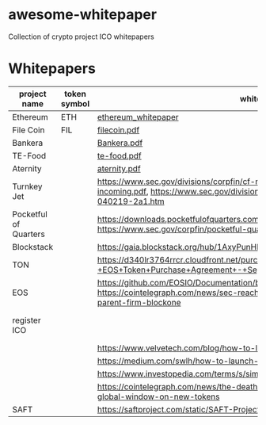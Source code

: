 # awesome-whitepaper
Collection of crypto project ICO whitepapers

# Whitepapers
| project name | token symbol | whitepaper | site |
|---|---|---|---|
| Ethereum| ETH| [ethereum_whitepaper](https://ethereum.org/en/whitepaper/) | [ethereum.org](https://ethereum.org/)|
|File Coin| FIL| [filecoin.pdf](filecoin.pdf) | [filecoin.io](https://filecoin.io/)|
|Bankera|| [Bankera.pdf](https://cryptorating.eu/whitepapers/Bankera/Bankera_whitepaper.pdf) | [bankera.com](https://bankera.com/)|
|TE-Food|| [te-food.pdf](https://www.allcryptowhitepapers.com/te-food-whitepaper/) | [te-food.com](https://te-food.com/)|
|Aternity|| [aternity.pdf](https://whitepaper.io/document/14/aeternity-whitepaper) | [aternity.com](https://aeternity.com/)|
|Turnkey Jet||https://www.sec.gov/divisions/corpfin/cf-noaction/2019/turnkey-jet-040219-2a1-incoming.pdf, https://www.sec.gov/divisions/corpfin/cf-noaction/2019/turnkey-jet-040219-2a1.htm| [turnkeyjet.com](https://www.turnkeyjet.com/) | 
|Pocketful of Quarters | | https://downloads.pocketfulofquarters.com/POQ_Whitepaper_v3.0.pdf, https://www.sec.gov/corpfin/pocketful-quarters-inc-072519-2a1 | [pocketful](https://pocketfulofquarters.com/home) |
|Blockstack ||https://gaia.blockstack.org/hub/1AxyPunHHAHiEffXWESKfbvmBpGQv138Fp/stacks.pdf | [stack.io](https://www.stacks.co/) |
|TON||https://d340lr3764rrcr.cloudfront.net/purchase_agreement/block.one+-+EOS+Token+Purchase+Agreement+-+September+4%2C+2017.pdf |[ton.org](https://ton.org/)|
|EOS|| https://github.com/EOSIO/Documentation/blob/master/TechnicalWhitePaper.md, https://cointelegraph.com/news/sec-reaches-24-million-settlement-with-eos-parent-firm-blockone | [eos.io](https://eos.io/)|
|register ICO||| https://medium.com/@cryptolawyersco/can-you-register-your-ico-with-sec-ddea3f9be926 |
||| https://www.velvetech.com/blog/how-to-launch-a-successful-ico/ |
||| https://medium.com/swlh/how-to-launch-an-initial-coin-offering-7fa000ba3f59 |
||| https://www.investopedia.com/terms/s/simple-agreement-future-tokens-saft.asp |
||| https://cointelegraph.com/news/the-death-of-the-ico-has-the-us-sec-closed-the-global-window-on-new-tokens |
|SAFT||https://saftproject.com/static/SAFT-Project-Whitepaper.pdf|https://saftproject.com/| 
